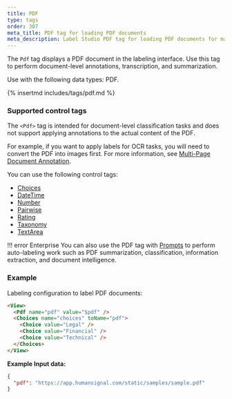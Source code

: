 ```yaml
---
title: PDF
type: tags
order: 307
meta_title: PDF tag for loading PDF documents
meta_description: Label Studio PDF tag for loading PDF documents for machine learning and data science projects.
---
```


The `Pdf` tag displays a PDF document in the labeling interface. Use this tag to perform document-level annotations, transcription, and summarization.

Use with the following data types: PDF.

{% insertmd includes/tags/pdf.md %}

### Supported control tags

The `<Pdf>` tag is intended for document-level classification tasks and does not support applying annotations to the actual content of the PDF. 

For example, if you want to apply labels for OCR tasks, you will need to convert the PDF into images first. For more information, see [Multi-Page Document Annotation](/templates/multi-page-document-annotation). 

You can use the following control tags:

- [Choices](choices)
- [DateTime](datetime)
- [Number](number)
- [Pairwise](pairwise)
- [Rating](rating)
- [Taxonomy](taxonomy)
- [TextArea](textarea)

!!! error Enterprise
    You can also use the PDF tag with [Prompts](https://docs.humansignal.com/guide/prompts_overview) to perform auto-labeling work such as PDF summarization, classification, information extraction, and document intelligence. 

### Example

Labeling configuration to label PDF documents:

```html
<View>
  <Pdf name="pdf" value="$pdf" />
  <Choices name="choices" toName="pdf">
    <Choice value="Legal" />
    <Choice value="Financial" />
    <Choice value="Technical" />
  </Choices>
</View>
```

**Example Input data:**

```json
{
  "pdf": "https://app.humansignal.com/static/samples/sample.pdf"
}
```

